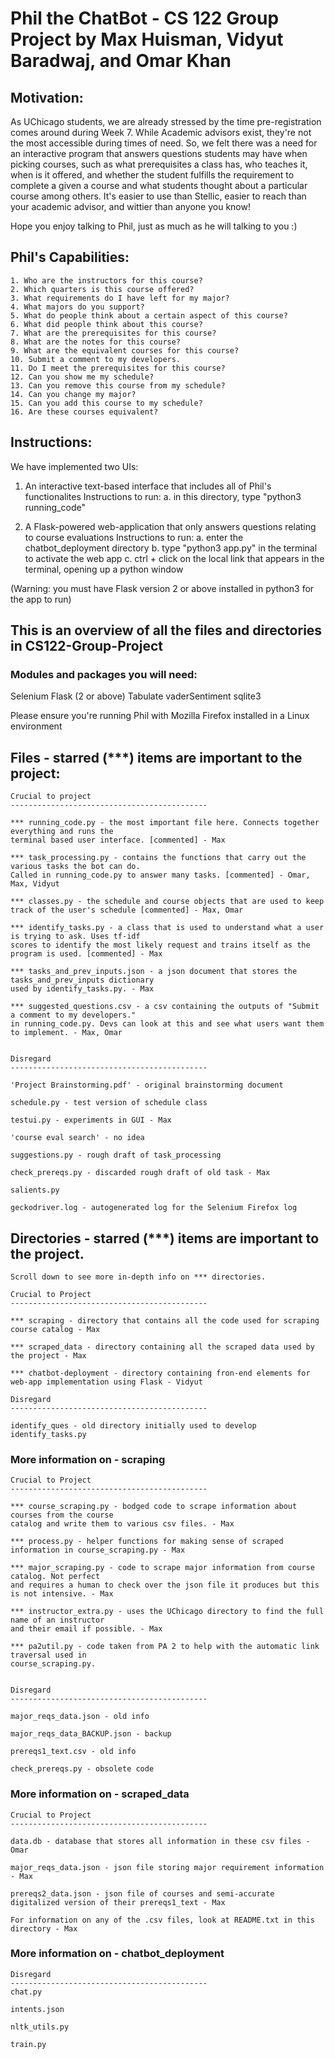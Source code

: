 # Phil the ChatBot - CS 122 Group Project by Max Huisman, Vidyut Baradwaj, and Omar Khan

## Motivation:
As UChicago students, we are already stressed by the time pre-registration comes around during Week 7. 
While Academic advisors exist, they're not the most accessible during times of need. So, we felt
there was a need for an interactive program that answers questions students may have when picking courses, such as what prerequisites a class has, who teaches it, when is it offered, and whether the student fulfills the requirement to complete a given a course and what students thought about a particular course among others. 
It's easier to use than Stellic, easier to reach than your academic advisor, and wittier than anyone you know!

Hope you enjoy talking to Phil, just as much as he will talking to you :)

## Phil's Capabilities:

    1. Who are the instructors for this course?
    2. Which quarters is this course offered?
    3. What requirements do I have left for my major?
    4. What majors do you support?
    5. What do people think about a certain aspect of this course?
    6. What did people think about this course?
    7. What are the prerequisites for this course?
    8. What are the notes for this course?
    9. What are the equivalent courses for this course?
    10. Submit a comment to my developers.
    11. Do I meet the prerequisites for this course?
    12. Can you show me my schedule?
    13. Can you remove this course from my schedule?
    14. Can you change my major?
    15. Can you add this course to my schedule?
    16. Are these courses equivalent?



## Instructions:
We have implemented two UIs:
1. An interactive text-based interface that includes all of Phil's functionalites
Instructions to run:
a. in this directory, type "python3 running_code"

2. A Flask-powered web-application that only answers questions relating to course evaluations
Instructions to run:
a. enter the chatbot_deployment directory
b. type "python3 app.py" in the terminal to activate the web app 
c. ctrl + click on the local link that appears in the terminal, opening up a python window

(Warning: you must have Flask version 2 or above installed in python3 for the app to run)

## This is an overview of all the files and directories in CS122-Group-Project

### Modules and packages you will need: 
Selenium
Flask (2 or above)
Tabulate
vaderSentiment
sqlite3

Please ensure you're running Phil with Mozilla Firefox installed in a Linux environment

## Files - starred (***) items are important to the project:

    Crucial to project
    --------------------------------------------

    *** running_code.py - the most important file here. Connects together everything and runs the
    terminal based user interface. [commented] - Max

    *** task_processing.py - contains the functions that carry out the various tasks the bot can do.
    Called in running_code.py to answer many tasks. [commented] - Omar, Max, Vidyut

    *** classes.py - the schedule and course objects that are used to keep track of the user's schedule [commented] - Max, Omar

    *** identify_tasks.py - a class that is used to understand what a user is trying to ask. Uses tf-idf
    scores to identify the most likely request and trains itself as the program is used. [commented] - Max

    *** tasks_and_prev_inputs.json - a json document that stores the tasks_and_prev_inputs dictionary
    used by identify_tasks.py. - Max

    *** suggested_questions.csv - a csv containing the outputs of "Submit a comment to my developers."
    in running_code.py. Devs can look at this and see what users want them to implement. - Max, Omar


    Disregard
    --------------------------------------------

    'Project Brainstorming.pdf' - original brainstorming document

    schedule.py - test version of schedule class

    testui.py - experiments in GUI - Max

    'course eval search' - no idea

    suggestions.py - rough draft of task_processing

    check_prereqs.py - discarded rough draft of old task - Max

    salients.py

    geckodriver.log - autogenerated log for the Selenium Firefox log
 


## Directories - starred (***) items are important to the project.
    Scroll down to see more in-depth info on *** directories.

    Crucial to Project
    --------------------------------------------

    *** scraping - directory that contains all the code used for scraping course catalog - Max

    *** scraped_data - directory containing all the scraped data used by the project - Max

    *** chatbot-deployment - directory containing fron-end elements for web-app implementation using Flask - Vidyut

    Disregard
    --------------------------------------------

    identify_ques - old directory initially used to develop identify_tasks.py


### More information on - scraping

    Crucial to Project
    --------------------------------------------

    *** course_scraping.py - bodged code to scrape information about courses from the course
    catalog and write them to various csv files. - Max

    *** process.py - helper functions for making sense of scraped information in course_scraping.py - Max

    *** major_scraping.py - code to scrape major information from course catalog. Not perfect
    and requires a human to check over the json file it produces but this is not intensive. - Max

    *** instructor_extra.py - uses the UChicago directory to find the full name of an instructor
    and their email if possible. - Max

    *** pa2util.py - code taken from PA 2 to help with the automatic link traversal used in
    course_scraping.py.


    Disregard
    --------------------------------------------

    major_reqs_data.json - old info

    major_reqs_data_BACKUP.json - backup

    prereqs1_text.csv - old info

    check_prereqs.py - obsolete code


### More information on - scraped_data

    Crucial to Project
    --------------------------------------------

    data.db - database that stores all information in these csv files - Omar

    major_reqs_data.json - json file storing major requirement information - Max

    prereqs2_data.json - json file of courses and semi-accurate digitalized version of their prereqs1_text - Max

    For information on any of the .csv files, look at README.txt in this directory - Max

### More information on - chatbot_deployment

    

    Disregard
    --------------------------------------------
    chat.py

    intents.json

    nltk_utils.py

    train.py


    